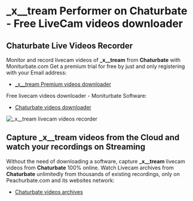 # _x__tream Performer on Chaturbate - Free LiveCam videos downloader

## Chaturbate Live Videos Recorder

Monitor and record livecam videos of **_x__tream** from **Chaturbate** with Moniturbate.com
Get a premium trial for free by just and only registering with your Email address:
* [_x__tream Premium videos downloader](https://moniturbate.com/request-demo-licence-key.html)

Free livecam videos downloader - Moniturbate Software:
* [Chaturbate videos downloader](https://moniturbate.com/moniturbate-download-software.html)

![_x__tream livecam videos recorder](https://peachurnet.com/templates/moniturbate-software.png)


## Capture _x__tream videos from the Cloud and watch your recordings on Streaming

Without the need of downloading a software, capture **_x__tream** livecam videos from **Chaturbate** 100% online.
Watch Livecam archives from **Chaturbate** unlimitedly from thousands of existing recordings, only on Peachurbate.com and its websites network:
* [Chaturbate videos archives](https://peachurnet.com/)